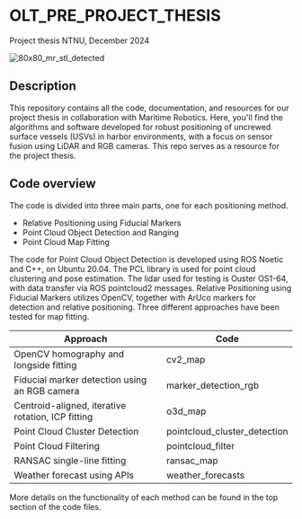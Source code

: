# OLT_PRE_PROJECT_THESIS
Project thesis NTNU, December 2024

![80x80_mr_stl_detected](https://github.com/eirikese/exploring_usv_positioning/assets/118887178/ce11d1c3-716a-43c6-8704-107e95e6fb40)



## Description
This repository contains all the code, documentation, and resources for our project thesis in collaboration with Maritime Robotics. Here, you'll find the algorithms and software developed for robust positioning of uncrewed surface vessels (USVs) in harbor environments, with a focus on sensor fusion using LiDAR and RGB cameras. This repo serves as a resource for the project thesis.

## Code overview 
The code is divided into three main parts, one for each positioning method.
* Relative Positioning using Fiducial Markers
* Point Cloud Object Detection and Ranging
* Point Cloud Map Fitting

The code for Point Cloud Object Detection is developed using ROS Noetic and C++, on Ubuntu 20.04. The PCL library is used for point cloud clustering and pose estimation. The lidar used for testing is Ouster OS1-64, with data transfer via ROS pointcloud2 messages.
Relative Positioning using Fiducial Markers utilizes OpenCV, together with ArUco markers for detection and relative positioning. Three different approaches have been tested for map fitting.

| Approach | Code |
|-|-|
| OpenCV homography and longside fitting | cv2_map |
| Fiducial marker detection using an RGB camera | marker_detection_rgb |
| Centroid-aligned, iterative rotation, ICP fitting | o3d_map |
| Point Cloud Cluster Detection | pointcloud_cluster_detection |
| Point Cloud Filtering | pointcloud_filter |
| RANSAC single-line fitting | ransac_map |
| Weather forecast using APIs | weather_forecasts |


More details on the functionality of each method can be found in the top section of the code files.
